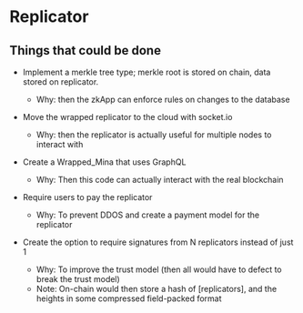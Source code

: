 # Replicator

## Things that could be done

* Implement a merkle tree type; merkle root is stored on chain, data stored on replicator.
  * Why: then the zkApp can enforce rules on changes to the database

* Move the wrapped replicator to the cloud with socket.io
  * Why: then the replicator is actually useful for multiple nodes to interact with

* Create a Wrapped_Mina that uses GraphQL
  * Why: Then this code can actually interact with the real blockchain

* Require users to pay the replicator
  * Why: To prevent DDOS and create a payment model for the replicator

* Create the option to require signatures from N replicators instead of just 1
  * Why: To improve the trust model (then all would have to defect to break the trust model)
  * Note: On-chain would then store a hash of [replicators], and the heights in some compressed field-packed format
